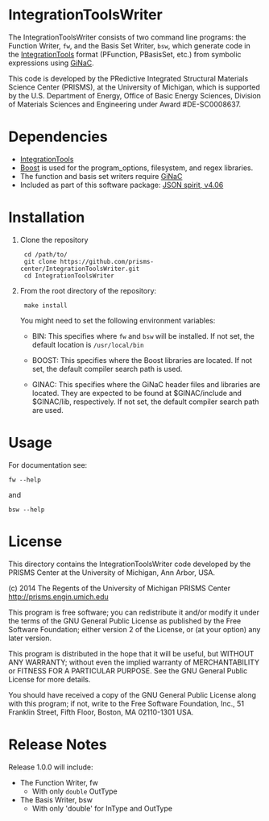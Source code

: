IntegrationToolsWriter
================

The IntegrationToolsWriter consists of two command line programs: the Function Writer, ``fw``, and the Basis Set Writer, ``bsw``, which generate code in the [IntegrationTools](https://github.com/prisms-center/IntegrationTools) format (PFunction, PBasisSet, etc.) from symbolic expressions using [GiNaC](http://www.ginac.de/).

This code is developed by the PRedictive Integrated Structural Materials Science Center (PRISMS), at the University of Michigan, which is supported by the U.S. Department of Energy, Office of Basic Energy Sciences, Division of Materials Sciences and Engineering under Award #DE-SC0008637.


Dependencies
============

- [IntegrationTools](https://github.com/prisms-center/IntegrationTools)
- [Boost](http://www.boost.org/) is used for the program_options, filesystem, and regex libraries.
- The function and basis set writers require [GiNaC](http://www.ginac.de/)
- Included as part of this software package: [JSON spirit, v4.06](http://www.codeproject.com/Articles/20027/JSON-Spirit-A-C-JSON-Parser-Generator-Implemented)


Installation
============

1. Clone the repository

        cd /path/to/
        git clone https://github.com/prisms-center/IntegrationToolsWriter.git
        cd IntegrationToolsWriter

2. From the root directory of the repository:

        make install

    You might need to set the following environment variables:
    	
    - BIN: This specifies where ``fw`` and ``bsw`` will be installed. If not set, the default location is ``/usr/local/bin``
    	
    - BOOST: This specifies where the Boost libraries are located. If not set, the default compiler search path is used.
    	
    - GINAC: This specifies where the GiNaC header files and libraries are located. They are expected to be found at $GINAC/include and $GINAC/lib, respectively. If not set, the default compiler search path are used.



Usage
=======================

For documentation see:

```
fw --help
```

and 

```
bsw --help
```


License
=======================

This directory contains the IntegrationToolsWriter code developed 
by the PRISMS Center at the University of Michigan, Ann Arbor, USA.

(c) 2014 The Regents of the University of Michigan
PRISMS Center http://prisms.engin.umich.edu 

This program is free software; you can redistribute it and/or modify
it under the terms of the GNU General Public License as published by
the Free Software Foundation; either version 2 of the License, or
(at your option) any later version.

This program is distributed in the hope that it will be useful,
but WITHOUT ANY WARRANTY; without even the implied warranty of
MERCHANTABILITY or FITNESS FOR A PARTICULAR PURPOSE.  See the
GNU General Public License for more details.

You should have received a copy of the GNU General Public License along 
with this program; if not, write to the Free Software Foundation, Inc.,
51 Franklin Street, Fifth Floor, Boston, MA 02110-1301 USA.



Release Notes
=======================

Release 1.0.0 will include:

- The Function Writer, fw
    - With only ``double`` OutType
- The Basis Writer, bsw
    - With only 'double' for InType and OutType

